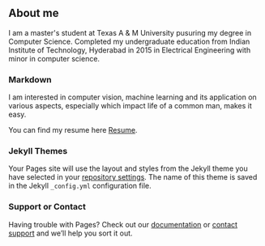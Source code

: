 ## About me

I am a master's student at Texas A & M University pusuring my degree in Computer Science. Completed my undergraduate education from Indian Institute of Technology, Hyderabad in 2015 in Electrical Engineering with minor in computer science.


### Markdown

I am interested in computer vision, machine learning and its application on various aspects, especially which impact life of a common man, makes it easy.

You can find my resume here [Resume](https://goo.gl/Sfpzk/).

### Jekyll Themes

Your Pages site will use the layout and styles from the Jekyll theme you have selected in your [repository settings](https://github.com/ronak132/ronak132.github.io/settings). The name of this theme is saved in the Jekyll `_config.yml` configuration file.

### Support or Contact

Having trouble with Pages? Check out our [documentation](https://help.github.com/categories/github-pages-basics/) or [contact support](https://github.com/contact) and we’ll help you sort it out.
